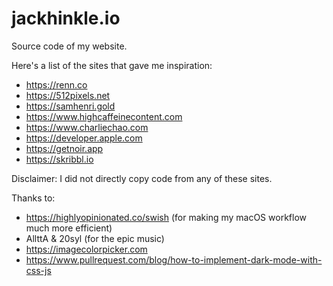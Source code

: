 # jackhinkle.io
Source code of my website.

Here's a list of the sites that gave me inspiration:
- https://renn.co
- https://512pixels.net
- https://samhenri.gold
- https://www.highcaffeinecontent.com
- https://www.charliechao.com
- https://developer.apple.com
- https://getnoir.app
- https://skribbl.io

Disclaimer: I did not directly copy code from any of these sites.

Thanks to:
- https://highlyopinionated.co/swish (for making my macOS workflow much more efficient)
- AllttA & 20syl (for the epic music)
- https://imagecolorpicker.com
- https://www.pullrequest.com/blog/how-to-implement-dark-mode-with-css-js
